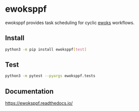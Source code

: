 # ewoksppf

ewoksppf provides task scheduling for cyclic [ewoks](https://ewoks.readthedocs.io/) workflows.

## Install

```bash
python3 -m pip install ewoksppf[test]
```

## Test

```bash
python3 -m pytest --pyargs ewoksppf.tests
```

## Documentation

https://ewoksppf.readthedocs.io/
